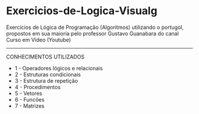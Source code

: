 # Exercicios-de-Logica-Visualg
Exercícios de Lógica de Programação (Algoritmos) utilizando o portugol, propostos em sua maioria pelo professor Gustavo Guanabara do canal Curso em Vídeo (Youtube)

--------------------------------------------------------------------
 CONHECIMENTOS UTILIZADOS

  * 1 - Operadores lógicos e relacionais
  * 2 - Estruturas condicionais
  * 3 - Estrutura de repetição
  * 4 - Procedimentos
  * 5 - Vetores
  * 6 - Funcões
  * 7 - Matrizes

